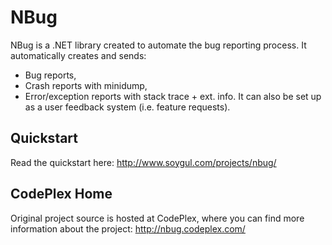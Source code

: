 # NBug
NBug is a .NET library created to automate the bug reporting process. It automatically creates and sends:
* Bug reports,
* Crash reports with minidump,
* Error/exception reports with stack trace + ext. info.
It can also be set up as a user feedback system (i.e. feature requests).

## Quickstart
Read the quickstart here: http://www.soygul.com/projects/nbug/

## CodePlex Home
Original project source is hosted at CodePlex, where you can find more information about the project: http://nbug.codeplex.com/
